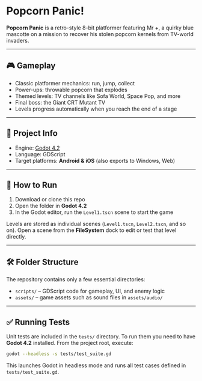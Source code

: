 # Popcorn Panic!

**Popcorn Panic** is a retro-style 8-bit platformer featuring Mr +, a quirky blue mascotte on a mission to recover his stolen popcorn kernels from TV-world invaders.

---

## 🎮 Gameplay

- Classic platformer mechanics: run, jump, collect
- Power-ups: throwable popcorn that explodes
- Themed levels: TV channels like Sofa World, Space Pop, and more
- Final boss: the Giant CRT Mutant TV
- Levels progress automatically when you reach the end of a stage

---

## 🔧 Project Info

- Engine: [Godot 4.2](https://godotengine.org/download)
- Language: GDScript
- Target platforms: **Android & iOS** (also exports to Windows, Web)

---

## 🧠 How to Run

1. Download or clone this repo
2. Open the folder in **Godot 4.2**
3. In the Godot editor, run the `Level1.tscn` scene to start the game

Levels are stored as individual scenes (`Level1.tscn`, `Level2.tscn`, and so on).
Open a scene from the **FileSystem** dock to edit or test that level directly.

---

## 🛠️ Folder Structure

The repository contains only a few essential directories:

- `scripts/` – GDScript code for gameplay, UI, and enemy logic
- `assets/`  – game assets such as sound files in `assets/audio/`

---

## ✅ Running Tests

Unit tests are included in the `tests/` directory. To run them you need
to have **Godot 4.2** installed. From the project root, execute:

```bash
godot --headless -s tests/test_suite.gd
```

This launches Godot in headless mode and runs all test cases defined in
`tests/test_suite.gd`.

